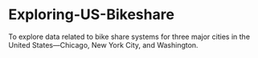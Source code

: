 # Exploring-US-Bikeshare
To explore data related to bike share systems for three major cities in the United States—Chicago, New York City, and Washington.
